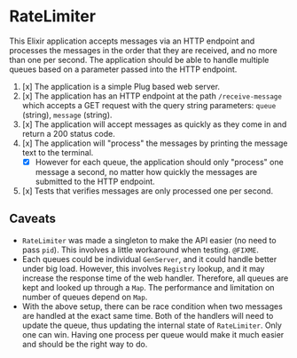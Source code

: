 # RateLimiter

This Elixir application accepts messages via an HTTP endpoint and processes the messages in the order that they are received, and no more than one per second. The application should be able to handle multiple queues based on a parameter passed into the HTTP endpoint.

1. [x] The application is a simple Plug based web server.
2. [x] The application has an HTTP endpoint at the path `/receive-message` which accepts a GET request with the query string parameters: `queue` (string), `message` (string).
3. [x] The application will accept messages as quickly as they come in and return a 200 status code.
4. [x] The application will "process" the messages by printing the message text to the terminal.    
    - [x] However for each queue, the application should only "process" one message a second, no matter how quickly the messages are submitted to the HTTP endpoint.
5. [x] Tests that verifies messages are only processed one per second.

## Caveats

- `RateLimiter` was made a singleton to make the API easier (no need to pass `pid`). This involves a little workaround when testing. `@FIXME`.
- Each queues could be individual `GenServer`, and it could handle better under big load. However, this involves `Registry` lookup, and it may increase the response time of the web handler. Therefore, all queues are kept and looked up through a `Map`. The performance and limitation on number of queues depend on `Map`.
- With the above setup, there can be race condition when two messages are handled at the exact same time. Both of the handlers will need to update the queue, thus updating the internal state of `RateLimiter`. Only one can win. Having one process per queue would make it much easier and should be the right way to do.